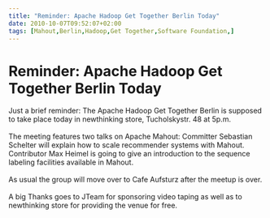 ```yaml
---
title: "Reminder: Apache Hadoop Get Together Berlin Today"
date: 2010-10-07T09:52:07+02:00
tags: [Mahout,Berlin,Hadoop,Get Together,Software Foundation,]
---
```


# Reminder: Apache Hadoop Get Together Berlin Today


Just a brief reminder: The Apache Hadoop Get Together Berlin is supposed to take place today in newthinking store, 
Tucholskystr. 48 at 5p.m.<br><br>The meeting features two talks on Apache Mahout: Committer Sebastian Schelter will 
explain how to scale recommender systems with Mahout. Contributor Max Heimel is going to give an introduction to the 
sequence labeling facilities available in Mahout.<br><br>As usual the group will move over to Cafe Aufsturz after the 
meetup is over.<br><br>A big Thanks goes to JTeam for sponsoring video taping as well as to newthinking store for 
providing the venue for free.
